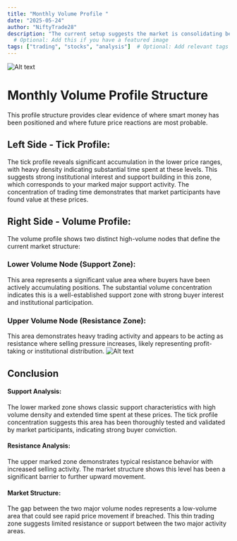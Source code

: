 ```yaml
---
title: "Monthly Volume Profile "
date: "2025-05-24"
author: "NiftyTrade28"
description: "The current setup suggests the market is consolidating between these two institutional levels, with future price action likely to be determined by which zone ultimately fails first."
  # Optional: Add this if you have a featured image
tags: ["trading", "stocks", "analysis"]  # Optional: Add relevant tags
---
```

![Alt text](/Blog%20Image/Screenshot%202025-05-24%20124505.png)
# Monthly Volume Profile Structure

This profile structure provides clear evidence of where smart money has been positioned and where future price reactions are most probable.

## Left Side - Tick Profile:

The tick profile reveals significant accumulation in the lower price ranges, with heavy density indicating substantial time spent at these levels. This suggests strong institutional interest and support building in this zone, which corresponds to your marked major support activity. The concentration of trading time demonstrates that market participants have found value at these prices.


## Right Side - Volume Profile:

The volume profile shows two distinct high-volume nodes that define the current market structure:

### Lower Volume Node (Support Zone):
 This area represents a significant value area where buyers have been actively accumulating positions. The substantial volume concentration indicates this is a well-established support zone with strong buyer interest and institutional participation.
### Upper Volume Node (Resistance Zone): 
 This area demonstrates heavy trading activity and appears to be acting as resistance where selling pressure increases, likely representing profit-taking or institutional distribution.
![Alt text](/Blog%20Image/Screenshot%202025-05-24%20125919.png)

## Conclusion

#### Support Analysis:
The lower marked zone shows classic support characteristics with high volume density and extended time spent at these prices. The tick profile concentration suggests this area has been thoroughly tested and validated by market participants, indicating strong buyer conviction.

#### Resistance Analysis:
The upper marked zone demonstrates typical resistance behavior with increased selling activity. The market structure shows this level has been a significant barrier to further upward movement.

#### Market Structure:
The gap between the two major volume nodes represents a low-volume area that could see rapid price movement if breached. This thin trading zone suggests limited resistance or support between the two major activity areas.

